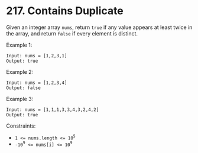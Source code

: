 # 217. Contains Duplicate

Given an integer array `nums`, return `true` if any value appears at least twice in the array, and return `false` if every element is distinct.

Example 1:

    Input: nums = [1,2,3,1]
    Output: true

Example 2:

    Input: nums = [1,2,3,4]
    Output: false

Example 3:

    Input: nums = [1,1,1,3,3,4,3,2,4,2]
    Output: true

Constraints:
- `1 <= nums.length <= 10`<sup>`5`</sup>
- `-10`<sup>`9`</sup>` <= nums[i] <= 10`<sup>`9`</sup>